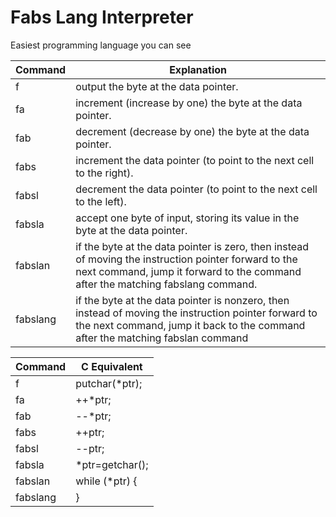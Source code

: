 # Fabs Lang Interpreter

Easiest programming language you can see

| Command       | Explanation                                                                                    | 
| ------------- | ---------------------------------------------------------------------------------------------- |
| f             | output the byte at the data pointer.                                                           |
| fa            | increment (increase by one) the byte at the data pointer.                                      |
| fab           | decrement (decrease by one) the byte at the data pointer.                                      |
| fabs          | increment the data pointer (to point to the next cell to the right).                           |
| fabsl         | decrement the data pointer (to point to the next cell to the left).                            |
| fabsla        | accept one byte of input, storing its value in the byte at the data pointer.                   |
| fabslan       | if the byte at the data pointer is zero, then instead of moving the instruction pointer forward to the next command, jump it forward to the command after the matching fabslang command.|
| fabslang      | if the byte at the data pointer is nonzero, then instead of moving the instruction pointer forward to the next command, jump it back to the command after the matching fabslan command                     |


| Command       | C Equivalent                                                                                   | 
| ------------- | ---------------------------------------------------------------------------------------------- |
| f             | putchar(*ptr);                                                           |
| fa            | ++*ptr;                                      |
| fab           | --*ptr;                                      |
| fabs          | ++ptr;                           |
| fabsl         | --ptr;                           |
| fabsla        | *ptr=getchar();                   |
| fabslan       | while (*ptr) { |
| fabslang      | }                    |


